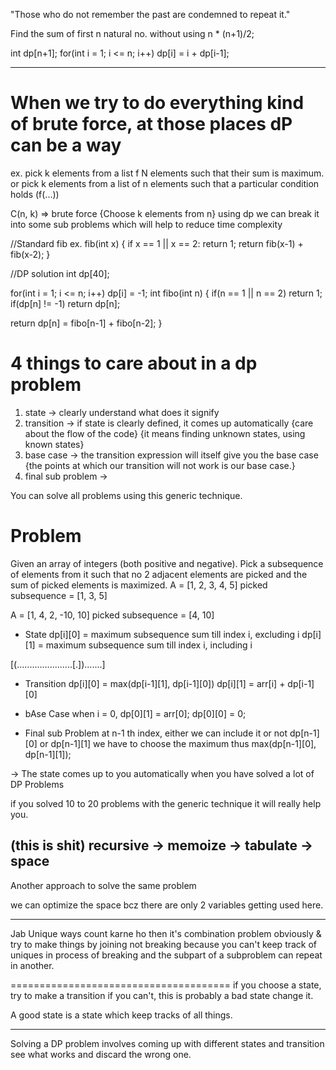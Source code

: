 "Those who do not remember the past are condemned to repeat it."

Find the sum of first n natural no. 
without using n * (n+1)/2;

int dp[n+1]; 
for(int i = 1; i <= n; i++) dp[i] = i + dp[i-1];

-------------------------------------------------------------------------
# When we try to do everything kind of brute force, at those places dP can be a way
ex. pick k elements from a list f N elements such that their sum is maximum.
or pick k elements from a list of n elements such that a particular condition holds (f(...))

C(n, k) => brute force {Choose k elements from n}
using dp we can break it into some sub problems which will help to reduce time complexity

//Standard fib ex. 
fib(int x) {
  if x == 1 || x == 2:
    return 1;
  return fib(x-1) + fib(x-2);
}

//DP solution
int dp[40];

for(int i = 1; i <= n; i++) dp[i] = -1;
int fibo(int n) {
  if(n == 1 || n == 2) return 1;
  if(dp[n] != -1) return dp[n];

  return dp[n] = fibo[n-1] + fibo[n-2];
}

# 4 things to care about in a dp problem
1. state       -> clearly understand what does it signify
2. transition  -> if state is clearly defined, it comes up automatically  {care about the flow of the code}
  {it means finding unknown states, using known states}
3. base case   -> the transition expression will itself give you the base case {the points at which our transition will not work is our base case.}
4. final sub problem -> 


You can solve all problems using this generic technique. 


# Problem
Given an array of integers (both positive and negative). Pick a subsequence of elements from it such that no 2 adjacent elements are picked and the sum of picked elements is maximized. 
A = [1, 2, 3, 4, 5] 
picked subsequence = [1, 3, 5]

A = [1, 4, 2, -10, 10]
picked subsequence = [4, 10]

* State
dp[i][0] = maximum subsequence sum till index i, excluding i
dp[i][1] = maximum subsequence sum till index i, including i

[(......................[.]).......]
* Transition
dp[i][0] = max(dp[i-1][1], dp[i-1][0])
dp[i][1] = arr[i] + dp[i-1][0]

* bAse Case
when i = 0,
dp[0][1] = arr[0];
dp[0][0] = 0;

* Final sub Problem
at n-1 th index, either we can include it or not
dp[n-1][0] or dp[n-1][1] we have to choose the maximum
thus max(dp[n-1][0], dp[n-1][1]);

-> The state comes up to you automatically when you have solved a lot of DP Problems

if you solved 10 to 20 problems with the  generic technique it will really help you.

(this is shit)
recursive -> memoize -> tabulate -> space 
------------------------------------------
Another approach to solve the same problem

we can optimize the space bcz there are only 2 variables getting used here.



-----------------------------------------
Jab Unique ways count karne ho then it's combination problem obviously &
try to make things by joining not breaking 
because you can't keep track of uniques in process of breaking and the subpart of a subproblem can repeat in another. 

======================================
if you choose a state, try to make a transition if you can't, this is probably a bad state change it. 

A good state is a state which keep tracks of all things. 

------------------------------------------------------
Solving a DP problem involves coming up with different states and transition see what works and discard the wrong one. 

